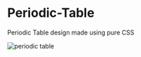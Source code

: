 # Periodic-Table
Periodic Table design made using pure CSS

![periodic table](https://user-images.githubusercontent.com/91532881/164551522-e09c65cc-4492-406d-8d4b-be289a890311.png)

